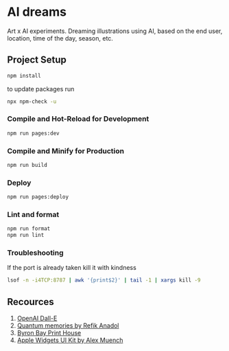 # AI dreams

Art x AI experiments. Dreaming illustrations using AI, based on the end user, location, time of the day, season, etc.

## Project Setup

```sh
npm install
```

to update packages run

```sh
npx npm-check -u
```

### Compile and Hot-Reload for Development

```sh
npm run pages:dev
```

### Compile and Minify for Production

```sh
npm run build
```

### Deploy

```sh
npm run pages:deploy
```

### Lint and format

```sh
npm run format
npm run lint
```

### Troubleshooting

If the port is already taken kill it with kindness

```sh
lsof -n -i4TCP:8787 | awk '{print$2}' | tail -1 | xargs kill -9
```

## Recources

1. [OpenAI Dall-E](https://platform.openai.com/docs/guides/images)
2. [Quantum memories by Refik Anadol](https://www.ngv.vic.gov.au/refik-anadol-quantum-memories/)
3. [Byron Bay Print House](https://www.instagram.com/byronbayprinthouse/)
4. [Apple Widgets UI Kit by Alex Muench](https://www.figma.com/community/file/857332868558500566/apple-widgets-ui-kit)



